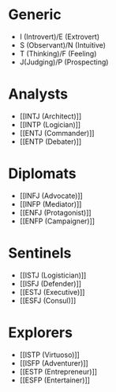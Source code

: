 # Generic
- I (Introvert)/E (Extrovert)
- S (Observant)/N (Intuitive)
- T (Thinking)/F (Feeling)
- J(Judging)/P (Prospecting)
# Analysts
- [[INTJ (Architect)]]
- [[INTP (Logician)]]
- [[ENTJ (Commander)]]
- [[ENTP (Debater)]]
# Diplomats
- [[INFJ (Advocate)]]
- [[INFP (Mediator)]]
- [[ENFJ (Protagonist)]]
- [[ENFP (Campaigner)]]
# Sentinels
- [[ISTJ (Logistician)]]
- [[ISFJ (Defender)]]
- [[ESTJ (Executive)]]
- [[ESFJ (Consul)]]
# Explorers
- [[ISTP (Virtuoso)]]
- [[ISFP (Adventurer)]]
- [[ESTP (Entrepreneur)]]
- [[ESFP (Entertainer)]]